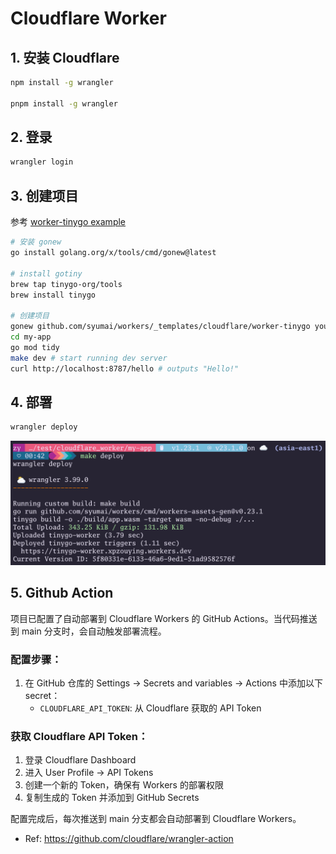 # Cloudflare Worker

## 1. 安装 Cloudflare

```bash
npm install -g wrangler

pnpm install -g wrangler
```

## 2. 登录

```bash
wrangler login
```

## 3. 创建项目

参考 [worker-tinygo example](https://github.com/syumai/workers/tree/main/_templates/cloudflare/worker-tinygo)

```bash
# 安装 gonew
go install golang.org/x/tools/cmd/gonew@latest

# install gotiny
brew tap tinygo-org/tools
brew install tinygo

# 创建项目
gonew github.com/syumai/workers/_templates/cloudflare/worker-tinygo your.module/my-app # e.g. github.com/syumai/my-app
cd my-app
go mod tidy
make dev # start running dev server
curl http://localhost:8787/hello # outputs "Hello!"
```

## 4. 部署

```bash
wrangler deploy
```

![deploy](./SCR-20241222-brto.png)

## 5. Github Action

项目已配置了自动部署到 Cloudflare Workers 的 GitHub Actions。当代码推送到 main 分支时，会自动触发部署流程。

### 配置步骤：

1. 在 GitHub 仓库的 Settings -> Secrets and variables -> Actions 中添加以下 secret：
   - `CLOUDFLARE_API_TOKEN`: 从 Cloudflare 获取的 API Token

### 获取 Cloudflare API Token：

1. 登录 Cloudflare Dashboard
2. 进入 User Profile -> API Tokens
3. 创建一个新的 Token，确保有 Workers 的部署权限
4. 复制生成的 Token 并添加到 GitHub Secrets

配置完成后，每次推送到 main 分支都会自动部署到 Cloudflare Workers。

- Ref: https://github.com/cloudflare/wrangler-action
